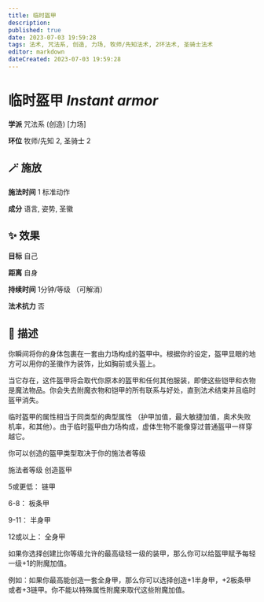 ```yaml
---
title: 临时盔甲
description: 
published: true
date: 2023-07-03 19:59:28
tags: 法术, 咒法系, 创造, 力场, 牧师/先知法术, 2环法术, 圣骑士法术
editor: markdown
dateCreated: 2023-07-03 19:59:28
---
```


# **临时盔甲** *Instant armor*

**学派** 咒法系 (创造) \[力场\] 

**环位** 牧师/先知 2, 圣骑士 2

## 🪄 施放

**施法时间** 1 标准动作

**成分** 语言, 姿势, 圣徽

## ✨ 效果 

**目标** 自己 

**距离** 自身  

**持续时间** 1分钟/等级 （可解消） 

**法术抗力** 否

## 📖 描述

你瞬间将你的身体包裹在一套由力场构成的盔甲中。根据你的设定，盔甲显眼的地方可以用你的圣徽作为装饰，比如胸前或头盔上。

当它存在，这件盔甲将会取代你原本的盔甲和任何其他服装，即使这些铠甲和衣物是魔法物品。你会失去附魔衣物和铠甲的所有联系与好处，直到法术结束并且临时盔甲消失。

临时盔甲的属性相当于同类型的典型属性 （护甲加值，最大敏捷加值，奥术失败机率，和其他）。由于临时盔甲由力场构成，虚体生物不能像穿过普通盔甲一样穿越它。

你可以创造的盔甲类型取决于你的施法者等级

施法者等级 创造盔甲

5或更低：   链甲

6-8：         板条甲

9-11：       半身甲

12或以上： 全身甲

如果你选择创建比你等级允许的最高级轻一级的装甲，那么你可以给盔甲赋予每轻一级+1的附魔加值。

例如：如果你最高能创造一套全身甲，那么你可以选择创造+1半身甲，+2板条甲或者+3链甲。你不能以特殊属性附魔来取代这些附魔加值。
    